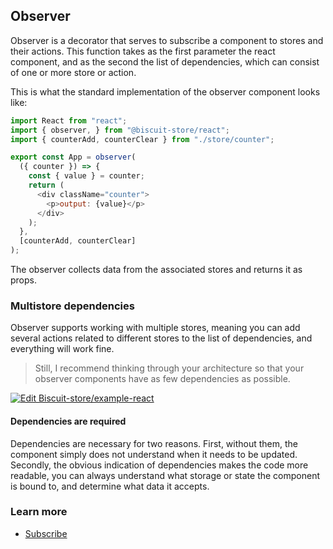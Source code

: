 ## Observer

Observer is a decorator that serves to subscribe a component to stores and their actions. This function takes as the first parameter the react component, and as the second the list of dependencies, which can consist of one or more store or action.

This is what the standard implementation of the observer component looks like:

```javascript
import React from "react";
import { observer, } from "@biscuit-store/react";
import { counterAdd, counterClear } from "./store/counter";

export const App = observer(
  ({ counter }) => {
    const { value } = counter;
    return (
      <div className="counter">
        <p>output: {value}</p>
      </div>
    );
  },
  [counterAdd, counterClear]
);
```
The observer collects data from the associated stores and returns it as props.

### Multistore dependencies
Observer supports working with multiple stores, meaning you can add several actions related to different stores to the list of dependencies, and everything will work fine.

> Still, I recommend thinking through your architecture so that your observer components have as few dependencies as possible.


[![Edit Biscuit-store/example-react](https://codesandbox.io/static/img/play-codesandbox.svg)](https://codesandbox.io/s/biscuit-storeexample-react-r3neo?fontsize=14&hidenavigation=1&theme=dark)
#### Dependencies are required
Dependencies are necessary for two reasons. First, without them, the component simply does not understand when it needs to be updated. Secondly, the obvious indication of dependencies makes the code more readable, you can always understand what storage or state the component is bound to, and determine what data it accepts.
### Learn more
- [Subscribe](/docs/react/SUBSCRIBE.md)
